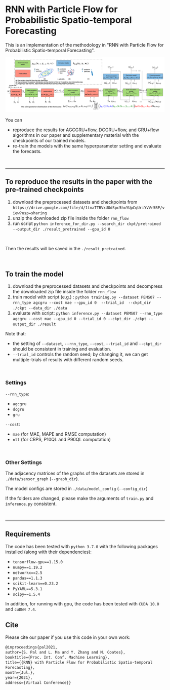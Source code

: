 # RNN with Particle Flow for Probabilistic Spatio-temporal Forecasting

This is an implementation of the methodology in "RNN with Particle Flow for Probabilistic Spatio-temporal Forecasting".

![](ICML_final_overall_architecture.png)

You can 
- reproduce the results for AGCGRU+flow, DCGRU+flow, and GRU+flow algorithms in our paper and supplementary material with the checkpoints of our trained models.
- re-train the models with the same hyperparameter setting and evaluate the forecasts.

&nbsp;
&nbsp;
&nbsp;

---
## To reproduce the results in the paper with the pre-trained checkpoints

1. download the preprocessed datasets and checkpoints from ```https://drive.google.com/file/d/1tnaTTBVxUOdSpc5hxYUpCqUriYVVr5BP/view?usp=sharing``` 
2. unzip the downloaded zip file inside the folder ```rnn_flow```
3. run script ```python inference_for_dir.py --search_dir ckpt/pretrained --output_dir ./result_pretrained --gpu_id 0```

&nbsp;

Then the results will be saved in the ```./result_pretrained```.


&nbsp;
&nbsp;
&nbsp;

## To train the model
1. download the preprocessed datasets and checkpoints and decompress the downloaded zip file inside the folder ```rnn_flow```
2. train model with script (e.g.) : ```python training.py --dataset PEMS07 --rnn_type agcgru --cost mae --gpu_id 0  --trial_id  --ckpt_dir ./ckpt --data_dir ./data ```
3. evaluate with script: ```python inference.py --dataset PEMS07 --rnn_type agcgru --cost mae --gpu_id 0 --trial_id 0 --ckpt_dir ./ckpt --output_dir ./result```
&nbsp;

Note that:
- the setting of ```--dataset```, ```--rnn_type```, ```--cost```, ```--trial_id``` and ```--ckpt_dir``` should be consistent in training and evaluation.
- ```--trial_id```  controls the random seed; by changing it, we can get multiple-trials of results with different random seeds.

&nbsp;


### Settings
```--rnn_type```:
- ```agcgru```
- ```dcgru```
- ```gru```

```--cost```:
- ```mae``` (for MAE, MAPE and RMSE computation)
- ```nll``` (for CRPS, P10QL and P90QL computation)

&nbsp;
&nbsp;

### Other Settings
The adjacency matrices of the graphs of the datasets are stored in ```./data/sensor_graph``` (```--graph_dir```). 

The model configs are stored in ```./data/model_config``` (```--config_dir```)

If the folders are changed, please make the arguments of ```train.py``` and ```inference.py``` consistent.

&nbsp;
&nbsp;
&nbsp;

----


## Requirements
The code has been tested with ```python 3.7.0``` with the following packages installed (along with their dependencies):
- ```tensorflow-gpu==1.15.0```
- ```numpy==1.19.2```
- ```networkx==2.5```
- ```pandas==1.1.3```
- ```scikit-learn==0.23.2```
- ```PyYAML==5.3.1```
- ```scipy==1.5.4```

In addition, for running with gpu, the code has been tested with ```CUDA 10.0``` and ```cuDNN 7.4```.

## Cite

Please cite our paper if you use this code in your own work:

```
@inproceedings{pal2021, 
author={S. Pal and L. Ma and Y. Zhang and M. Coates}, 
booktitle={Proc. Int. Conf. Machine Learning}, 
title={{RNN} with Particle Flow for Probabilistic Spatio-temporal Forecasting},
month={Jul.},
year={2021},
address={Virtual Conference}}
```

